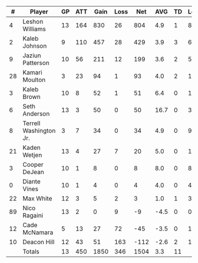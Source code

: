 | #  | Player                 | GP | ATT | Gain | Loss | Net  | AVG  | TD | Long | AVG/G |
|----|------------------------|----|-----|------|------|------|------|----|------|-------|
| 4  | Leshon Williams        | 13 | 164 | 830  | 26   | 804  | 4.9  | 1  | 82   | 61.8  |
| 2  | Kaleb Johnson          | 9  | 110 | 457  | 28   | 429  | 3.9  | 3  | 67   | 47.7  |
| 9  | Jaziun Patterson       | 10 | 56  | 211  | 12   | 199  | 3.6  | 2  | 59   | 19.9  |
| 28 | Kamari Moulton         | 3  | 23  | 94   | 1    | 93   | 4.0  | 2  | 18   | 31.0  |
| 3  | Kaleb Brown            | 10 | 8   | 52   | 1    | 51   | 6.4  | 0  | 13   | 5.1   |
| 6  | Seth Anderson          | 13 | 3   | 50   | 0    | 50   | 16.7 | 0  | 30   | 3.8   |
| 8  | Terrell Washington Jr. | 3  | 7   | 34   | 0    | 34   | 4.9  | 0  | 9    | 11.3  |
| 21 | Kaden Wetjen           | 13 | 4   | 27   | 7    | 20   | 5.0  | 0  | 14   | 1.5   |
| 3  | Cooper DeJean          | 10 | 1   | 8    | 0    | 8    | 8.0  | 0  | 8    | 0.8   |
| 0  | Diante Vines           | 10 | 1   | 4    | 0    | 4    | 4.0  | 0  | 4    | 0.4   |
| 22 | Max White              | 12 | 3   | 5    | 2    | 3    | 1.0  | 1  | 3    | 0.3   |
| 89 | Nico Ragaini           | 13 | 2   | 0    | 9    | -9   | -4.5 | 0  | 0    | -0.7  |
| 12 | Cade McNamara          | 5  | 13  | 27   | 72   | -45  | -3.5 | 0  | 18   | -9.0  |
| 10 | Deacon Hill            | 12 | 43  | 51   | 163  | -112 | -2.6 | 2  | 12   | -9.3  |
|    | Totals                 | 13 | 450 | 1850 | 346  | 1504 | 3.3  | 11 |      | 115.7 |
